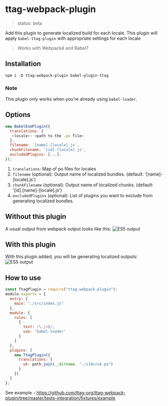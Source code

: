 
# ttag-webpack-plugin 
> status: beta

Add this plugin to generate localized build for each locale. This plugin will apply `babel-ttag-plugin` with appropriate settings for each locale

> Works with Webpack4 and Babel7

## Installation
```
npm i -D ttag-webpack-plugin babel-plugin-ttag
```

### Note
This plugin only works when you're already using `babel-loader`.


## Options
```js
new BabelEsmPlugin({
  translations: {
   <locale>: <path to the .po file>
  },
  filename: '[name].[locale].js',
  chunkFilename: '[id].[locale].js',
  excludedPlugins: [...],
});
```
1. `translations`: Map of po files for locales
2. `filename` (optional): Output name of localized bundles. (default: '[name]-[locale].js')
3. `chunkFilename` (optional): Output name of localized chunks. (default: '[id].[name]-[locale].js')
4. `excludedPlugins` (optional): List of plugins you want to exclude from generating localized bundles.

## Without this plugin
A usual output from webpack output looks like this:
![ES5 output]()

## With this plugin
With this plugin added, you will be generating localized outputs:
![ES5 output]()

## How to use
```js
const TtagPlugin = require("ttag-webpack-plugin");
module.exports = {
  entry: {
    main: "./src/index.js"
  },
  module: {
    rules: [
      {
        test: /\.js$/,
        use: 'babel-loader' 
      }
    ]
  },
  plugins: [
    new TtagPlugin({
      translations: {
        uk: path.join(__dirname, "./i18n/uk.po")
      }
    })
  ]
};
```
See example - https://github.com/ttag-org/ttag-webpack-plugin/tree/master/tests-integration/fixtures/example
